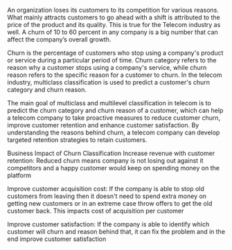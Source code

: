 An organization loses its customers to its competition for various reasons. What mainly attracts customers to go ahead with a shift is attributed to the price of the product and its quality. This is true for the Telecom industry as well. A churn of 10 to 60 percent in any company is a big number that can affect the company’s overall growth.

Churn is the percentage of customers who stop using a company's product or service during a particular period of time. Churn category refers to the reason why a customer stops using a company's service, while churn reason refers to the specific reason for a customer to churn. In the telecom industry, multiclass classification is used to predict a customer's churn category and churn reason.

The main goal of multiclass and multilevel classification in telecom is to predict the churn category and churn reason of a customer, which can help a telecom company to take proactive measures to reduce customer churn, improve customer retention and enhance customer satisfaction. By understanding the reasons behind churn, a telecom company can develop targeted retention strategies to retain customers.

Business Impact of Churn Classification
Increase revenue with customer retention: Reduced churn means company is not losing out against it competitors and a happy customer would keep on spending money on the platform

Improve customer acquisition cost: If the company is able to stop old customers from leaving then it doesn't need to spend extra money on getting new customers or in an extreme case throw offers to get the old customer back. This impacts cost of acquisition per customer

Improve customer satisfaction: If the company is able to identify which customer will churn and reason behind that, it can fix the problem and in the end improve customer satisfaction
